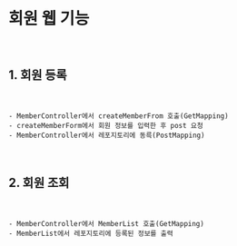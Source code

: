# 회원 웹 기능
<br>

## 1. 회원 등록

<br>

    - MemberController에서 createMemberFrom 호출(GetMapping)
    - createMemberForm에서 회원 정보를 입력한 후 post 요청
    - MemberController에서 레포지토리에 동륵(PostMapping)
    

<br>

## 2. 회원 조회 

<br>

    - MemberController에서 MemberList 호출(GetMapping)
    - MemberList에서 레포지토리에 등록된 정보를 출력 